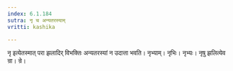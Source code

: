 ```yaml
---
index: 6.1.184
sutra: नृ च अन्यतरस्याम्
vritti: kashika

---
```

नृ इत्येतस्मात् परा झलादिर् विभक्तिः अन्यतरस्यां न उदात्ता भवति। नृभ्याम्। नृभिः। नृभ्यः। नृषु झलित्येव न्रा। न्रे।